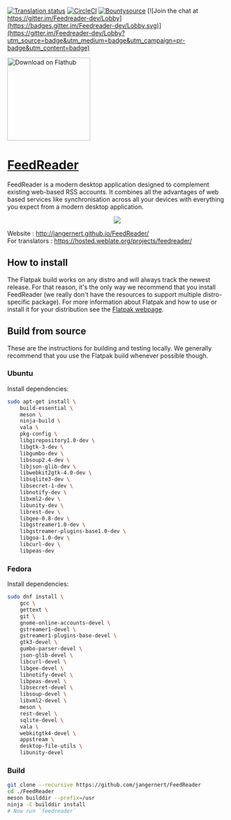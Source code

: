 [![Translation status](https://hosted.weblate.org/widgets/feedreader/-/svg-badge.svg)](https://hosted.weblate.org/engage/feedreader/?utm_source=widget) [![CircleCI](https://circleci.com/gh/jangernert/FeedReader.svg?style=shield)](https://circleci.com/gh/jangernert/FeedReader) [![Bountysource](https://img.shields.io/bountysource/team/jangernert-feedreader/activity.svg)](https://www.bountysource.com/teams/jangernert-feedreader/issues) [![Join the chat at https://gitter.im/Feedreader-dev/Lobby](https://badges.gitter.im/Feedreader-dev/Lobby.svg)](https://gitter.im/Feedreader-dev/Lobby?utm_source=badge&utm_medium=badge&utm_campaign=pr-badge&utm_content=badge)

<a href="https://flathub.org/apps/details/org.gnome.FeedReader"><img src="https://flathub.org/assets/badges/flathub-badge-i-en.png" alt="Download on Flathub" width="190px"></a>


# [FeedReader](http://jangernert.github.io/FeedReader/)

FeedReader is a modern desktop application designed to complement existing web-based RSS accounts. It combines all the advantages of web based services like synchronisation across all your devices with everything you expect from a modern desktop application.


<div style="text-align:center"><img src ="https://raw.githubusercontent.com/jangernert/feedreader/gh-pages/images/gallery/Screenshot4.png" /></div>

Website : http://jangernert.github.io/FeedReader/<br/>
For translators : https://hosted.weblate.org/projects/feedreader/


## How to install
The Flatpak build works on any distro and will always track the newest release. For that reason, it's the only way we recommend that you install FeedReader (we really don't have the resources to support multiple distro-specific package).
For more information about Flatpak and how to use or install it for your distribution see the [Flatpak webpage](http://flatpak.org).
 

## Build from source

These are the instructions for building and testing locally. We generally
recommend that you use the Flatpak build whenever possible though.

### Ubuntu

Install dependencies:

```bash
sudo apt-get install \
	build-essential \
	meson \
	ninja-build \
	vala \
	pkg-config \
	libgirepository1.0-dev \
	libgtk-3-dev \
	libgumbo-dev \
	libsoup2.4-dev \
	libjson-glib-dev \
	libwebkit2gtk-4.0-dev \
	libsqlite3-dev \
	libsecret-1-dev \
	libnotify-dev \
	libxml2-dev \
	libunity-dev \
	librest-dev \
	libgee-0.8-dev \
	libgstreamer1.0-dev \
	libgstreamer-plugins-base1.0-dev \
	libgoa-1.0-dev \
	libcurl-dev \
	libpeas-dev
```

### Fedora

Install dependencies:

```bash
sudo dnf install \
	gcc \
	gettext \
	git \
	gnome-online-accounts-devel \
	gstreamer1-devel \
	gstreamer1-plugins-base-devel \
	gtk3-devel \
	gumbo-parser-devel \
	json-glib-devel \
	libcurl-devel \
	libgee-devel \
	libnotify-devel \
	libpeas-devel \
	libsecret-devel \
	libsoup-devel \
	libxml2-devel \
	meson \
	rest-devel \
	sqlite-devel \
	vala \
	webkitgtk4-devel \
	appstream \
	desktop-file-utils \
	libunity-devel
```

### Build

```bash
git clone --recursive https://github.com/jangernert/FeedReader
cd ./FeedReader
meson builddir --prefix=/usr
ninja -C builddir install
# Now run `feedreader`
```
